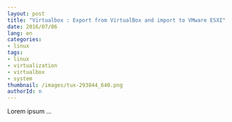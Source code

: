 ```yaml
---
layout: post
title: "Virtualbox : Export from VirtualBox and import to VMware ESXI"
date: 2016/07/06
lang: en
categories: 
- linux
tags:
- linux
- virtualization
- virtualbox
- system
thumbnail: /images/tux-293844_640.png
authorId: n
---
```

Lorem ipsum ...
